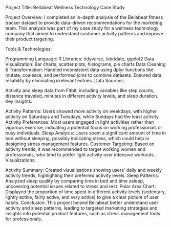 Project Title: Bellabeat Wellness Technology Case Study

Project Overview: I completed an in-depth analysis of the Bellabeat fitness tracker dataset to provide data-driven recommendations for the marketing team. This analysis was part of my case study for a wellness technology company that aimed to understand customer activity patterns and improve their product targeting.

Tools & Technologies:

Programming Language: R
Libraries: tidyverse, lubridate, ggplot2
Data Visualization: Bar charts, scatter plots, histograms, pie charts
Data Cleaning & Transformation: Handled inconsistent data using dplyr functions like mutate, coalesce, and performed joins to combine datasets. Ensured data reliability by eliminating irrelevant entries.
Data Sources:

Activity and sleep data from Fitbit, including variables like step counts, distance traveled, minutes in different activity levels, and sleep duration.
Key Insights:

Activity Patterns: Users showed more activity on weekdays, with higher activity on Saturdays and Tuesdays, while Sundays had the least activity.
Activity Preferences: Most users engaged in light activities rather than vigorous exercise, indicating a potential focus on working professionals or busy individuals.
Sleep Analysis: Users spent a significant amount of time in bed without sleeping, possibly indicating stress, which could help in designing stress management features.
Customer Targeting: Based on activity trends, it was recommended to target working women and professionals, who tend to prefer light activity over intensive workouts.
Visualizations:

Activity Summary: Created visualizations showing users' daily and weekly activity trends, highlighting their preferred activity levels.
Sleep Patterns: Analyzed sleep quality by comparing time in bed and time asleep, uncovering potential issues related to stress and rest.
Polar Area Chart: Displayed the proportion of time spent in different activity levels (sedentary, lightly active, fairly active, and very active) to give a clear picture of user habits.
Conclusion: This project helped Bellabeat better understand user activity and sleep patterns, leading to targeted marketing strategies and insights into potential product features, such as stress management tools for professionals.

